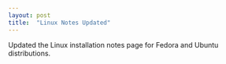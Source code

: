 ```yaml
---
layout: post
title:  "Linux Notes Updated"
---
```

Updated the Linux installation notes page for Fedora and Ubuntu distributions.
